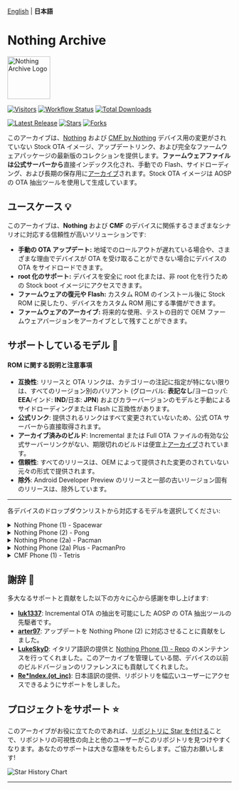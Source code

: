 [English](./README.md) | **日本語**

# Nothing Archive 

<img src="assets/logo.png" width="96" alt="Nothing Archive Logo">

[![Visitors](https://hits.seeyoufarm.com/api/count/incr/badge.svg?url=https%3A%2F%2Fgithub.com%2Fspike0en%2Fnothing_archive&count_bg=%2300A6A6&title_bg=%234A4A4A&icon=github.svg&icon_color=%23FFFFFF&title=Visitors&edge_flat=false)](https://github.com/spike0en/nothing_archive)
[![Workflow Status](https://img.shields.io/github/actions/workflow/status/spike0en/nothing_archive/dump.yml?branch=main&label=Build&color=2DC653&logo=github)](https://github.com/spike0en/nothing_archive/actions/workflows/dump.yml)
[![Total Downloads](https://img.shields.io/github/downloads/spike0en/nothing_archive/total?logo=github&logoColor=white&label=Total%20Downloads&color=007377)](#downloads-)

[![Latest Release](https://img.shields.io/github/release/spike0en/nothing_archive?label=Latest%20Release&logo=git&logoColor=white&color=1E6091)](https://github.com/spike0en/nothing_archive/releases/latest)
[![Stars](https://img.shields.io/github/stars/spike0en/nothing_archive?logo=github&color=D4AF37)](#support-the-project-)
[![Forks](https://img.shields.io/github/forks/spike0en/nothing_archive?logo=github&color=468FAF)](https://github.com/spike0en/nothing_archive/fork)

このアーカイブは、[Nothing](https://nothing.tech/) および [CMF by Nothing](https://cmf.tech/) デバイス用の変更がされていない Stock OTA イメージ、アップデートリンク、および完全なファームウェアパッケージの最新版のコレクションを提供します。**ファームウェアファイルは公式サーバーから**直接インデックス化され、手動での Flash、サイドローディング、および長期の保存用に[アーカイブ](https://archive.org/details/nothing-archive)されます。Stock OTA イメージは AOSP の OTA 抽出ツールを使用して生成しています。

## ユースケース 💡  

このアーカイブは、**Nothing** および **CMF** のデバイスに関係するさまざまなシナリオに対応する信頼性が高いソリューションです:

- **手動の OTA アップデート:** 地域でのロールアウトが遅れている場合や、さまざまな理由でデバイスが OTA を受け取ることができない場合にデバイスの OTA をサイドロードできます。
- **root 化のサポート:** デバイスを安全に root 化または、非 root 化を行うための Stock boot イメージにアクセスできます。
- **ファームウェアの復元や Flash:** カスタム ROM のインストール後に Stock ROM に戻したり、デバイスをカスタム ROM 用にする準備ができます。
- **ファームウェアのアーカイブ:** 将来的な使用、テストの目的で OEM ファームウェアバージョンをアーカイブとして残すことができます。

## サポートしているモデル 📱

#### ROM に関する説明と注意事項
- **互換性**: リリースと OTA リンクは、カテゴリーの注記に指定が特にない限りは、すべてのリージョン別のバリアント (グローバル: **表記なし**/ヨーロッパ: **EEA**/インド: **IND**/日本: **JPN**) およびカラーバージョンのモデルと手動によるサイドローディングまたは Flash に互換性があります。
- **公式リンク**: 提供されるリンクはすべて変更されていないため、公式 OTA サーバーから直接取得されます。
- **アーカイブ済みのビルド**: Incremental または Full OTA ファイルの有効な公式サーバーリンクがない、期限切れのビルドは便宜上[アーカイブ](https://archive.org/details/nothing-archive)されています。
- **信頼性**: すべてのリリースは、OEM によって提供された変更のされていない元々の形式で提供されます。
- **除外**: Android Developer Preview のリリースと一部の古いリージョン固有のリリースは、除外しています。

---

各デバイスのドロップダウンリストから対応するモデルを選択してください:
<details>
  <summary>Nothing Phone (1) - Spacewar</summary>

<br>

**手順**: 詳細なインストールの手順については、[こちら](https://github.com/spike0en/nothing_archive/tree/spacewar)をご確認ください。

<br>

| **Nothing OS のバージョン** | **ビルド番号**     | **Incremental OTA**                                | **Full OTA**                           | **OTA イメージ**          |
|------------------|-------------------|-----------------------------------------------------|-------------------------------------------------------|-------------------------|
| 3.0 | Spacewar-V3.0-250108-1938 | Spacewar_V3.0-241211-0926 -> [Spacewar_V3.0-250108-1938](https://android.googleapis.com/packages/ota-api/package/5120cc00410342a673f19758eff45337443d934c.zip) // Spacewar_U2.6-241031-1818 -> [Spacewar_V3.0-250108-1938](https://android.googleapis.com/packages/ota-api/package/6090fa491107f5cd6c02527eec962da40ea2fe35.zip) | [こちら](https://archive.org/download/nothing-archive/full_ota/spacewar/Spacewar_V3.0-250108-1938_3.0.zip) | [こちら](https://github.com/spike0en/nothing_archive/releases/tag/3.0.0-spacewar.250108) |
| 3.0 OB-1 | Spacewar-V3.0-241211-0926 | Spacewar_U2.6-241031-1818 -> [Spacewar_V3.0-241211-0926](https://android.googleapis.com/packages/ota-api/package/3c291e4fb02cd41d58cececb5ee4855d719eb6b7.zip) | N/A | [こちら](https://github.com/spike0en/nothing_archive/releases/tag/3.0.0-spacewar.241211) |
| 2.6 | Spacewar-U2.6-241031-1818 | Spacewar_U2.6-240904-1634 -> [Spacewar_U2.6-241031-1818](https://android.googleapis.com/packages/ota-api/package/c479de02126d8b5d2044600cc2107a36000aa7a4.zip) | [こちら](https://android.googleapis.com/packages/ota-api/package/ea1bbddf05a019dfe73499cbbac43a0c12b585bc.zip) | [こちら](https://github.com/spike0en/nothing_archive/releases/tag/2.6.0-spacewar.241031) |
| 2.6 | Spacewar-U2.6-240904-1634 | Spacewar_U2.6-240705-1617 -> [Spacewar_U2.6-240904-1634](https://android.googleapis.com/packages/ota-api/package/159a36df32499e2153475db11ef1f6b8775770f2.zip) | N/A | [こちら](https://github.com/spike0en/nothing_archive/releases/tag/2.6.0-spacewar.240705) |
| 2.6 | Spacewar-U2.6-240705-1617 | Spacewar_U2.5-240612-2149 -> [Spacewar_U2.6-240705-1617](https://android.googleapis.com/packages/ota-api/package/879c1c1c8fc99eb43a6378d716ae8704a78924b3.zip) | [こちら](https://archive.org/download/nothing-archive/full_ota/spacewar/Spacewar_U2.6-240705-1617_2.6.zip) | [こちら](https://github.com/spike0en/nothing_archive/releases/tag/2.6.0-spacewar.240705) |
| 2.5.6 | Spacewar-U2.5-240612-2149 | Spacewar_U2.5-240419-1617 -> [Spacewar_U2.5-240612-2149](https://android.googleapis.com/packages/ota-api/package/54c1298c0fbeae5b9f2454762183beb074d883b5.zip) | [こちら](https://archive.org/download/nothing-archive/full_ota/spacewar/Spacewar_U2.5-240612-2149_2.5.6.zip) | [こちら](https://github.com/spike0en/nothing_archive/releases/tag/2.5.6-spacewar.240612) |
| 2.5.3A | Spacewar-U2.5-240317-2245 | Spacewar_U2.5-240301-1852 -> [Spacewar_U2.5-240317-2245](https://android.googleapis.com/packages/ota-api/package/176fffc72ad05488556821215d3e10ffc939ff35.zip) // Spacewar_U2.5-240207-1031 -> [Spacewar_U2.5-240317-2245](https://android.googleapis.com/packages/ota-api/package/158f65d4c44323ac9ea4c0c64e97b0a37d9aac74.zip) | [こちら](https://android.googleapis.com/packages/ota-api/package/af8523121e2e73f564bb78ceb3074deec7222c6b.zip) | [こちら](https://github.com/spike0en/nothing_archive/releases/tag/2.5.3-A-spacewar.240317) |
| 2.5.3 | Spacewar-U2.5-240301-1852 | Spacewar_U2.5-240207-1031 -> [Spacewar_U2.5-240301-1852](https://android.googleapis.com/packages/ota-api/package/993ef2c61a5d996015d7ff07f955cc8dbb6344c4.zip) | N/A | [こちら](https://github.com/spike0en/nothing_archive/releases/tag/2.5.3-spacewar.240301) |
| 2.5.2 HOTFIX | Spacewar-U2.5-240207-1031 | Spacewar_U2.5-240119-1910 -> [Spacewar-U2.5-240207-1031](https://android.googleapis.com/packages/ota-api/package/af7de84da8337982201cbd7da8cee51ddc9d0241.zip) // Spacewar_T2.0-231110-1731 -> [Spacewar_U2.5-240207-1031](https://android.googleapis.com/packages/ota-api/package/11d4669cdf0b425d4f8e237f71edc849062365da.zip) | [こちら](https://android.googleapis.com/packages/ota-api/package/80dec3051c16eb22f456e8682917f0849b749ba8.zip) | [こちら](https://github.com/spike0en/nothing_archive/releases/tag/2.5.2-spacewar.240207) |
| 2.5.2 | Spacewar-U2.5-240119-1910 | Spacewar_T2.0-231110-1731 -> [Spacewar_U2.5-240119-1910](https://android.googleapis.com/packages/ota-api/package/af7de84da8337982201cbd7da8cee51ddc9d0241.zip) | N/A | [こちら](https://github.com/spike0en/nothing_archive/releases/tag/2.5.2-spacewar.240119) |
| 2.0.5 | Spacewar-T2.0-231110-1731 | Spacewar_T2.0-231006-1014 -> [Spacewar_T2.0-231110-1731](https://android.googleapis.com/packages/ota-api/package/d7a07c6103f9aa3cfc93a83d8d15d547f6281b67.zip) | [こちら](https://android.googleapis.com/packages/ota-api/package/d8c21c8c162c9677ba78e51305abaf5b0ccd30e2.zip) | [こちら](https://github.com/spike0en/nothing_archive/releases/tag/2.0.5-spacewar.231110) |
| 2.0.4 | Spacewar-T2.0-231006-1014 | Spacewar_T2.0-230901-1652 -> [Spacewar_T2.0-231006-1014](https://android.googleapis.com/packages/ota-api/package/d7a07c6103f9aa3cfc93a83d8d15d547f6281b67.zip) | [こちら](https://android.googleapis.com/packages/ota-api/package/d8c21c8c162c9677ba78e51305abaf5b0ccd30e2.zip) | [こちら](https://github.com/spike0en/nothing_archive/releases/tag/2.0.4-spacewar.231006) |
| 2.0.2 HOTFIX | Spacewar-T2.0-230901-1652 | Spacewar_T2.0-230822-1751 -> [Spacewar_T2.0-230901-1652](https://android.googleapis.com/packages/ota-api/package/1adc1351b0bd9a7a75efe40b3aa8baa7c6eb054f.zip) | [こちら](https://archive.org/download/nothing-archive/full_ota/spacewar/Spacewar_U2.5-240207-1031_2.5.2-Hotfix.zip) | [こちら](https://github.com/spike0en/nothing_archive/releases/tag/2.0.2-spacewar.230901) |
| 2.0.2 | Spacewar-T2.0-230822-1751 | Spacewar_T1.5-230706-1942 -> [Spacewar_T2.0-230822-1751](https://android.googleapis.com/packages/ota-api/package/117f22e84abcb24eea583125ef69ab938643f914.zip) | N/A | [こちら](https://github.com/spike0en/nothing_archive/releases/tag/2.0.2-spacewar.230822) |
| 1.5.6​ | Spacewar-T1.5-230706-1942 | Spacewar_T1.5-230619-0042 -> [Spacewar_T1.5-230706-1942](https://android.googleapis.com/packages/ota-api/package/9b59f7c44dee9c7712b163af950a554d63950ff3.zip) | N/A | [こちら](https://github.com/spike0en/nothing_archive/releases/tag/1.5.6-spacewar.230706) |
| 1.5.5 | Spacewar-T1.5-230619-0042 | Spacewar_T1.5-230428-2017 -> [Spacewar_T1.5-230619-0042](https://android.googleapis.com/packages/ota-api/package/b0d72e21232dfd4392c6eaaeb651dcfd163007f3.zip) | [こちら](https://android.googleapis.com/packages/ota-api/package/1d156af4eb59f85c62c7921e6c4a97c2761bcc3b.zip) | [こちら](https://github.com/spike0en/nothing_archive/releases/tag/1.5.5-spacewar.230619) |
| 1.5.4 | Spacewar_T1.5-230428-2017 | Spacewar_T1.5-230317-2039 -> [Spacewar_T1.5-230428-2017](https://android.googleapis.com/packages/ota-api/package/da75a517b2ab113621a45c01fad5f8867caea71c.zip) // Spacewar_T1.5-230213-2131 -> [Spacewar_T1.5-230428-2017](https://android.googleapis.com/packages/ota-api/package/945010bc8ae5f6e2171c54bb2fee51a99ca16223.zip) | N/A | [こちら](https://github.com/spike0en/nothing_archive/releases/tag/1.5.4-spacewar.230428) |
| 1.5.3 HOTFIX | Spacewar_T1.5-230317-2039 | Spacewar_T1.5-230310-1650 -> [Spacewar_T1.5-230317-2039](https://android.googleapis.com/packages/ota-api/package/364c55148c84d22efab1c58953d807e40da040a9.zip) | [こちら](https://archive.org/download/nothing-archive/full_ota/spacewar/Spacewar_T1.5-230317-2039_1.5.3-Hotfix.zip) | [こちら](https://github.com/spike0en/nothing_archive/releases/tag/1.5.3-spacewar.230317) |
| 1.5.3 | Spacewar-T1.5-230310-1650 | Spacewar_T1.5-230213-2131 -> [Spacewar_T1.5-230310-1650](https://android.googleapis.com/packages/ota-api/package/68158669e0fc6d6eee95e2612c2e84ed840faeec.zip) | N/A | [こちら](https://github.com/spike0en/nothing_archive/releases/tag/1.5.2-spacewar.230213) |

</details>


<details>
  <summary>Nothing Phone (2) - Pong</summary>
  
<br>

**手順**: 詳細なインストールの手順については、[こちら](https://github.com/spike0en/nothing_archive/tree/pong)をご確認ください。

<br>

| **Nothing OS のバージョン** | **ビルド番号**     | **Incremental OTA**                                 | **Full OTA**                           | **OTA イメージ**          |
|------------------|-------------------|-----------------------------------------------------|-------------------------------------------------------|-------------------------|
| 3.0 | Pong-V3.0-250113-1723 | Pong_V3.0-241226-2001 -> [Pong_V3.0-250113-1723](https://android.googleapis.com/packages/ota-api/package/2d4ff3545f89bf68eca8f54f2dc6bb94da625ae3.zip) | [こちら](https://archive.org/download/nothing-archive/full_ota/pong/Pong_V3.0-250113-1723_3.0.zip) | [こちら](https://github.com/spike0en/nothing_archive/releases/tag/3.0.0-pong.250113) |
| 3.0 | Pong-V3.0-241226-2001 | Pong_U2.6-241016-1700 -> [Pong_V3.0-241226-2001](https://android.googleapis.com/packages/ota-api/package/dccd75a44c18bf956e56c82e2cd7f6861c10cad5.zip) // Pong_V3.0-241207-0124 -> [Pong_V3.0-241226-2001](https://android.googleapis.com/packages/ota-api/package/c256635e9442c1fe8de48a9c93cf199c779a7b27.zip) | [こちら](https://archive.org/download/nothing-archive/full_ota/pong/Pong_V3.0-241226-2001_3.0.zip) | [こちら](https://github.com/spike0en/nothing_archive/releases/tag/3.0.0-pong.241226) |
| 3.0 | Pong-V3.0-241207-0124 | Pong_U2.6-241016-1700 -> [Pong_V3.0-241207-0124](https://android.googleapis.com/packages/ota-api/package/75ded7f0b0553a9e590c9c85434a1dde5b23df9a.zip) // Pong_V3.0-241028-1925 -> [Pong_V3.0-241207-0124](https://android.googleapis.com/packages/ota-api/package/b5b75a650caf20c5b06d8a29a9d595783c6b3e72.zip) | [こちら](https://archive.org/download/nothing-archive/full_ota/pong/Pong_V3.0-241207-0124_3.0.zip) | [こちら](https://github.com/spike0en/nothing_archive/releases/tag/3.0.0-pong.241207) |
| 3.0 OB-1 | Pong-V3.0-241028-1925 | Pong_U2.6-241016-1700 -> [Pong_V3.0-241028-1925](https://d2j3l8bo7dc01w.cloudfront.net/ota_diff_20241016_170017_20241028_192505.zip?Expires=1990059626&Signature=MrORjWYMh5XXPMFhasr3rphaclJXtvXPnr9Gwj1BTFBL3K8k8J2fe~1eaw9E-ZMmu5FyaNFtchFj5NayGlJzBni0XxmWX6Y8NkXrVlWVmTqj6G1qgujUYJQiDSAgMIxh8k~Zoi5LI-tY9Lb5nDhCOuqX4zWVBETCjXiSnHPx5u8zEmOz7-jE7TUBwg5RWGDNUKRQBa2ax1vRBvkWEIrn0c9YXosm1ot1ArAAmT3KzLBHYOPQj1n6FjEvixU1Ul7mvaxsX5oZ0eMnyonH7aC9x4p01l3pNQyI4r8Ikx~LuSA5DxF0Fqtj9IXbkxNY0F7oBelkt4c8Z8SOpTJ5J3ufVA__&Key-Pair-Id=K1EOR8HYJKSWP1) | N/A | [こちら](https://github.com/spike0en/nothing_archive/releases/tag/3.0.0-pong.241028) |
| 2.6 | Pong-U2.6-241016-1700 | Pong_U2.6-240828-1751 -> [Pong_U2.6-241016-1700](https://android.googleapis.com/packages/ota-api/package/b281c8062dcf2a584a524b433907cfeb514df51a.zip) | [こちら](https://archive.org/download/nothing-archive/full_ota/pong/Pong_U2.6-241016-1700_2.6.zip) | [こちら](https://github.com/spike0en/nothing_archive/releases/tag/2.6.0-pong.241016) |
| 2.6 | Pong-U2.6-240828-1751 | Pong_U2.6-240628-0430 -> [Pong_U2.6-240828-1751](https://android.googleapis.com/packages/ota-api/package/429c8fba7521ddf3ada2faebd57ba5cd0ca67408.zip) | N/A | [こちら](https://github.com/spike0en/nothing_archive/releases/tag/2.6.0-pong.240828) |
| 2.6 | Pong-U2.6-240628-0430 | Pong_U2.5-240606-1801 -> [Pong_U2.6-240628-0430](https://android.googleapis.com/packages/ota-api/package/6fd26cf6ec1ab4520ab384caad5a6d79ded15ae8.zip) | N/A | [こちら](https://github.com/spike0en/nothing_archive/releases/tag/2.6.0-pong.240628) |
| 2.5.6 | Pong-U2.5-240606-1801 | Pong_U2.5-240419-0138 -> [Pong_U2.5-240606-1801](https://android.googleapis.com/packages/ota-api/package/4d850df66992c4b79ce4d714a27216518ca541e4.zip) // Pong_U2.5-240418-1248 -> [Pong_U2.5-240606-1801](https://android.googleapis.com/packages/ota-api/package/5ea6aefb7bca17c9b477ec7ac17d6412c0f90f3b.zip) | N/A | [こちら](https://github.com/spike0en/nothing_archive/releases/tag/2.5.6-pong.240606) |
| 2.5.5 | Pong-U2.5-240418-1248 | Pong_U2.5-240327-2140 -> [Pong_U2.5-240418-1248](https://android.googleapis.com/packages/ota-api/package/93383c8b9c42fc40f89df861159c6b52408bc6e6.zip) // Pong_U2.5-240410-1247 -> [Pong_U2.5-240418-1248](https://android.googleapis.com/packages/ota-api/package/04163fecbb7a8617636e9d1773c86ae9f1caf30b.zip) | N/A | [こちら](https://github.com/spike0en/nothing_archive/releases/tag/2.5.5-pong.240418) |
| 2.5.5 | Pong-U2.5-240410-1247 | Pong_U2.5-240327-2140 -> [Pong_U2.5-240410-1247](https://android.googleapis.com/packages/ota-api/package/44a00fa0a6226aa51f54ee5e5418e0935275d542.zip) | [こちら](https://archive.org/download/nothing-archive/full_ota/pong/Pong_U2.5-240410-1247_2.5.5.zip) | [こちら](https://github.com/spike0en/nothing_archive/releases/tag/2.5.5-pong.240410) |
| 2.5.3 | Pong-U2.5-240327-2140 | Pong_U2.5-240116-1446 -> [Pong_U2.5-240327-2140](https://android.googleapis.com/packages/ota-api/package/20eda7e4eafbfe2900393c177a32c352607c2570.zip) | [こちら](https://android.googleapis.com/packages/ota-api/package/dfe935ebb68be6b68d2570b10a96120d27ed05b5.zip) | [こちら](https://github.com/spike0en/nothing_archive/releases/tag/2.5.3-pong.240327) |
| 2.5.2 | Pong-U2.5-240116-1446 | Pong_U2.5-231228-1342 -> [Pong_U2.5-240116-1446](https://android.googleapis.com/packages/ota-api/package/d77ffb26d8f29e851f6452dcdbc335749b2d60c8.zip) | [こちら](https://archive.org/download/nothing-archive/full_ota/pong/Pong_U2.5-240116-1446_2.5.2.zip) | [こちら](https://github.com/spike0en/nothing_archive/releases/tag/2.5.2-pong.240116) |
| 2.5.1A | Pong-U2.5-231228-1342 | Pong_U2.5-231208-2206 -> [Pong_U2.5-231228-1342](https://android.googleapis.com/packages/ota-api/package/88f8c09ad5275c83182cc441c1b6806619947832.zip) | [こちら](https://archive.org/download/nothing-archive/full_ota/pong/Pong_U2.5-231228-1342_2.5.1A.zip) | [こちら](https://github.com/spike0en/nothing_archive/releases/tag/2.5.1-A-pong.231228) |
| 2.5.1 | Pong-U2.5-231208-2206 | Pong_T2.0-231024-2214 -> [Pong_U2.5-231208-2206](https://android.googleapis.com/packages/ota-api/package/f3f0db09cdde9dcd118da68821a445af7b0963cc.zip) | [こちら](https://archive.org/download/nothing-archive/full_ota/pong/Pong_U2.5-231208-2206_2.5.1.zip) | [こちら](https://github.com/spike0en/nothing_archive/releases/tag/2.5.1-pong.231208) |
| 2.5 OB-2 | Pong-U2.5-231102-1201 | Pong_U2.5-231007-2102 -> [Pong_U2.5-231102-1201](https://archive.org/download/nothing-archive/incremental_ota/pong/Pong_U2.5-231007-2102_Pong_U2.5-231102-1201.zip) | [こちら](https://archive.org/download/nothing-archive/full_ota/pong/Pong_U2.5-231102-1201_2.5_OB-2.zip) | [こちら](https://github.com/spike0en/nothing_archive/releases/tag/2.5.0-pong.231102) |
| 2.5 OB-1 | Pong-U2.5-231007-2102 | N/A | [こちら](https://archive.org/download/nothing-archive/full_ota/pong/Pong-U2.5-231007-2102_2.5_OB-1.zip) | [こちら](https://github.com/spike0en/nothing_archive/releases/tag/2.5.0-pong.231007) |
| 2.0.4 | Pong-T2.0-231024-2214 | Pong_T2.0-230906-1933 -> [Pong_T2.0-231024-2214](https://android.googleapis.com/packages/ota-api/package/e6d937f462c864b3ca25ada7f83a7905f82df6ed.zip) | [こちら](https://archive.org/download/nothing-archive/full_ota/pong/Pong_T2.0-231024-2214_2.0.4.zip) | [こちら](https://github.com/spike0en/nothing_archive/releases/tag/2.0.4-pong.231024) |
| 2.0.3 | Pong-T2.0-230906-1933 | Pong_T2.0-230818-1943 -> [Pong_T2.0-230906-1933](https://android.googleapis.com/packages/ota-api/package/8ba0e8f6c57cd50a63104ca3ba8afdd10c292c78.zip) | [こちら](https://archive.org/download/nothing-archive/full_ota/pong/Pong_T2.0-230906-1933_2.0.3.zip) | [こちら](https://github.com/spike0en/nothing_archive/releases/tag/2.0.3-pong.230906) |
| 2.0.2A | Pong-T2.0-230818-1943 | Pong_T2.0-230801-1740 -> [Pong_T2.0-230818-1943](https://android.googleapis.com/packages/ota-api/package/6d60ccd4ca081be661beb675c29a41c10fc765c4.zip) | N/A | [こちら](https://github.com/spike0en/nothing_archive/releases/tag/2.0.2-A-pong.230818) |
| 2.0.2 | Pong-T2.0-230801-1740 | Pong_T2.0-230719-1458 -> [Pong_T2.0-230801-1740](https://android.googleapis.com/packages/ota-api/package/35989af612c8ac3ed916257ab5f32ee2d90d16a0.zip) | [こちら](https://android.googleapis.com/packages/ota-api/package/fa8a143ace9337699f068e5b1629cafd60f8fbd9.zip) | [こちら](https://github.com/spike0en/nothing_archive/releases/tag/2.0.2-pong.230801) |
| 2.0.1A | Pong-T2.0-230719-1458 | Pong_T2.0-230709-2003 -> [Pong_T2.0-230719-1458](https://android.googleapis.com/packages/ota-api/package/d0f3e3e897154d513c91634ad225da1b724c9455.zip) | N/A | [こちら](https://github.com/spike0en/nothing_archive/releases/tag/2.0.1-A-pong.230719) |
| 2.0.1 | Pong-T2.0-230709-2003 | N/A | [こちら](https://android.googleapis.com/packages/ota-api/package/7becde0f47753b99a7cc37ff27713ba8a48ef51a.zip) | [こちら](https://github.com/spike0en/nothing_archive/releases/tag/2.0.1-pong.230709) |

</details>


<details>
  <summary>Nothing Phone (2a) - Pacman</summary>
  
<br>

**手順**: 詳細なインストールの手順については、[こちら](https://github.com/spike0en/nothing_archive/tree/pacman)をご確認ください。

**注意**: バージョン 2.5.3 から 2.5.5A は**ミルク**、**ホワイト**、**ブラック**のカラーバリエーションのみ互換性があります。バージョン 2.5.6 以降では、**ブルー**と**Special Edition**を含むすべてのカラーバリエーションに対応しています。

<br>

| **Nothing OS のバージョン** | **ビルド番号**     | **Incremental OTA**                                 | **Full OTA**                           | **OTA イメージ**          |
|------------------|-------------------|-----------------------------------------------------|-------------------------------------------------------|-------------------------|
| 3.0 | Pacman-V3.0-250114-1909 | Pacman_V3.0-250103-1741 -> [Pacman_V3.0-250114-1909](https://android.googleapis.com/packages/ota-api/package/b087f08204adfcd5ef226f2559fc8c1d3e613dc9.zip) | N/A | [こちら](https://github.com/spike0en/nothing_archive/releases/tag/3.0.0-pacman.250114) |
| 3.0 | Pacman-V3.0-250103-1741 | Pacman_V3.0-241210-2057 -> [Pacman_V3.0-250103-1741](https://android.googleapis.com/packages/ota-api/package/34c43764d71f9df1c6c1575cc35134c68acebcb6.zip) | [こちら](https://archive.org/download/nothing-archive/full_ota/pacman/Pacman_V3.0-241210-2057.zip) | [こちら](https://github.com/spike0en/nothing_archive/releases/tag/3.0.0-pacman.250103) |
| 3.0 | Pacman-V3.0-241210-2057 | Pacman-U2.6-241021_2253 -> [Pacman_V3.0-241210-2057](https://android.googleapis.com/packages/ota-api/package/7e81406e8f6908b1504620ca979cb8fa80dc84cb.zip) | N/A | [こちら](https://android.googleapis.com/packages/ota-api/package/7e81406e8f6908b1504620ca979cb8fa80dc84cb.zip) |
| 3.0 OB-2 | Pacman-V3.0-241031-2105 | Pacman_V3.0-240923-2135 -> [Pacman_V3.0-241031-2105](https://android.googleapis.com/packages/ota-api/package/d19689ac9fa0e4df5ab2a65c8ae9a52442e62a04.zip) | N/A | [こちら](https://github.com/spike0en/nothing_archive/releases/tag/3.0.0-pacman.241031) |
| 2.6 | Pacman-U2.6-241021-2253 | Pacman_U2.6-240828-1906 -> [Pacman_U2.6-241021-2253](https://android.googleapis.com/packages/ota-api/package/5452dd9d6232cef1e3ba7562b5de822e291bea17.zip) | N/A | [こちら](https://github.com/spike0en/nothing_archive/releases/tag/2.6.0-pacman.241021) |
| 3.0 OB-1 | Pacman-V3.0-240923-2135 | Pacman_U2.6-240828-1906 -> [Pacman_V3.0-240923-2135](https://d2j3l8bo7dc01w.cloudfront.net/ota_diff_20240828_190644_20240923_213518.zip?Expires=1987558972&Signature=E0YjB7bUlCSxcNULPatdqUt26FtNPfZ2OieUhBPCP11MOqyRMbDOP~mRAz0hVy7loN-V97l68rEbrvFeBKOP5ONguXkD0MBaezQfnYLtQJXfIRdXjVXwXBE6jeOi-KragO0NdhPV~fHPBmI06Fn0P4wKPX-vr-R4Hw00QnqPx1lC~YrAHYN2G3pkGdvKvYowJjECI6gufVgDjgZyAAbgzMYtNuB3GfqtqxBowCo7peT4g3iQuBu81exTWW0bTc6Fw9wNuWbnU-UPvu3B7EWG19sETZdvWNRj-79loQWAlNwVNHou9ADheeTzDgBygkd7MZGCQmXhm-E8UBesgFwqbQ__&Key-Pair-Id=K1EOR8HYJKSWP1) | N/A | [こちら](https://github.com/spike0en/nothing_archive/releases/tag/3.0.0-pacman.241031) |
| 2.6 | Pacman-U2.6-240828-1906 | Pacman_U2.6-240701-2308 -> [Pacman_U2.6-240828-1906](https://android.googleapis.com/packages/ota-api/package/a36018db578fa81b74c8150812104e530fc75d0d.zip) | N/A | [こちら](https://github.com/spike0en/nothing_archive/releases/tag/2.6.0-pacman.240828) |
| 2.6 | Pacman-U2.6-240701-2308 | Pacman_U2.5-240522-1818 -> [Pacman_U2.6-240701-2308](https://android.googleapis.com/packages/ota-api/package/8351e1949122ca88c8149ebef62e986a1cc7b4d3.zip) | N/A | [こちら](https://github.com/spike0en/nothing_archive/releases/tag/2.6.0-pacman.240701) |
| 2.5.6 | Pacman-U2.5-240522-1818 | Pacman_U2.5-240419-2235 -> [Pacman_U2.5-240522-1818](https://android.googleapis.com/packages/ota-api/package/eb753e881f986f0807b7b8c0e34754145bb594e0.zip) | N/A | [こちら](https://github.com/spike0en/nothing_archive/releases/tag/2.5.6-pacman.240522) |
| 2.5.5A | Pacman-U2.5-240419-2235 | Pacman_U2.5-240410-1238 -> [Pacman_U2.5-240419-2235](https://android.googleapis.com/packages/ota-api/package/0f96a78ccd851e6c91abbb7d64ad1fc2691617ea.zip) | N/A | [こちら](https://github.com/spike0en/nothing_archive/releases/tag/2.5.5-A-pacman_240419) |
| 2.5.5 | Pacman-U2.5-240410-1238 | Pacman_U2.5-240322-1016 -> [Pacman_U2.5-240410-1238](https://android.googleapis.com/packages/ota-api/package/cba47167162f5940362699d12bc16d4ef3f5beef.zip) | N/A | [こちら](https://github.com/spike0en/nothing_archive/releases/tag/2.5.5-pacman.240410) |
| 2.5.4A | Pacman-U2.5-240322-1016 | N/A | [こちら](https://archive.org/download/nothing-archive/full_ota/pacman/Pacman_U2.5-240322-1016_2.5.4A.zip) | [こちら](https://github.com/spike0en/nothing_archive/releases/tag/2.5.4-A-pacman.240322) |
| 2.5.4 | Pacman-U2.5-240315-0035 | N/A | [こちら](https://archive.org/download/nothing-archive/full_ota/pacman/Pacman_U2.5-240315-0035_2.5.4.zip) | [こちら](https://github.com/spike0en/nothing_archive/releases/tag/2.5.4-pacman.240315) |
| 2.5.3 | Pacman-U2.5-240301-2206 | N/A | [こちら](https://archive.org/download/nothing-archive/full_ota/pacman/Pacman_U2.5-240301-2206_2.5.3.zip) | [こちら](https://github.com/spike0en/nothing_archive/releases/tag/2.5.3-pacman.240301) |
| 2.5 | Pacman-U2.5-231207-0042 | N/A | [こちら](https://archive.org/download/nothing-archive/full_ota/pacman/Pacman_U2.5-231207-0042_2.5.zip) | [こちら](https://github.com/spike0en/nothing_archive/releases/tag/2.5.0-pacman.231207) |

</details>


<details>
  <summary>Nothing Phone (2a) Plus - PacmanPro</summary>
  
<br>

**手順**: 詳細なインストールの手順については、[こちら](https://github.com/spike0en/nothing_archive/tree/pacman)をご確認ください。

<br>

| **Nothing OS のバージョン** | **ビルド番号**     | **Incremental OTA**                                 | **Full OTA**                           | **OTA イメージ**          |
|------------------|-------------------|-----------------------------------------------------|-------------------------------------------------------|-------------------------|
| 3.0 | PacmanPro-V3.0-241226-1537 | PacmanPro_V3.0-241126-1448 -> [PacmanPro_V3.0-241226-1537](https://android.googleapis.com/packages/ota-api/package/920e82afd0cb40da211a887baeb5297224c3a2c8.zip) // PacmanPro_U2.6-241217-1545 -> [PacmanPro_V3.0-241226-1537](https://android.googleapis.com/packages/ota-api/package/76b3f6ca552d54d5438aef2d8685586250e8b6ca.zip) | [こちら](https://archive.org/download/nothing-archive/full_ota/pacmanpro/PacmanPro_V3.0-241226-1537_3.0.zip) | [こちら](https://github.com/spike0en/nothing_archive/releases/tag/3.0.0-pacmanpro.241226) |
| 3.0 OB-1 | PacmanPro-V3.0-241126-1448 | PacmanPro_U2.6-241125-2243 -> [PacmanPro_V3.0-241126-1448](https://d2j3l8bo7dc01w.cloudfront.net/ota_diff_20241125_224310_20241126_144811.zip?Expires=1993198031&Signature=CUmhVNk~bhACxtqLFXzj4Wr6b1~Bvc6F7-TVE~3reJLIp1K534egj9liWfX45VscVKmyMXFjr~nRTXjLw7DE4CuYAtyd43DkvUhasyDNTyeVHOoiGa1dZznANiP1y4TTg-ATCAVovwv3kVHlZGhii7a~T8gYNGXsUPdknC-L-6dgI1AVutlQ2sYE4axXuGp2BOq9S6dvG28xkmdQWyZrxomo1bFXsPpiEcAfiL94UP2HNQ23RVmLfyElVWpZxscGQgHfTmMtcl3aJxAxCcUedMj3KThkkfV~k9sMhiB2Vn-5s43l5gW6wu3E6FbiWYaeRtQ65SDr9AZs4B0cDV-pGA__&Key-Pair-Id=K1EOR8HYJKSWP1) | N/A | [こちら](https://github.com/spike0en/nothing_archive/releases/tag/3.0.0-pacmanpro.241126) |
| 2.6 | PacmanPro-U2.6-241217-1545 | PacmanPro_U2.6-241125-2243 -> [PacmanPro_U2.6-241217-1545](https://android.googleapis.com/packages/ota-api/package/bbb9972e05e68086de1843050939e8ca1a75e39e.zip) | N/A | [こちら](https://github.com/spike0en/nothing_archive/releases/tag/2.6.0-pacmanpro.241217) |
| 2.6 | PacmanPro-U2.6-241125-2243 | PacmanPro_U2.6-240924 -> [PacmanPro_U2.6-241125-2243](https://android.googleapis.com/packages/ota-api/package/b0e5614fca80d0cb2bdfa3d4bfca1e3c77560265.zip) | N/A | [こちら](https://github.com/spike0en/nothing_archive/releases/tag/2.6.0-pacmanpro.241125) |
| 2.6 | PacmanPro-U2.6-240924-2223 | PacmanPro_U2.6-240723-1102 -> [PacmanPro_U2.6-240924-2223](https://android.googleapis.com/packages/ota-api/package/b8d1f9e6b3de2f85bc2ca29632bb11b23686078f.zip) | [こちら](https://archive.org/download/nothing-archive/full_ota/pacmanpro/PacmanPro_U2.6-240924-2223_2.6.zip) | [こちら](https://github.com/spike0en/nothing_archive/releases/tag/2.6.0-pacmanpro.240924) |
| 2.6 | PacmanPro-U2.6-240723-1102 | N/A | [こちら](https://archive.org/download/nothing-archive/full_ota/pacmanpro/PacmanPro_U2.6-240723-1102.zip) | [こちら](https://github.com/spike0en/nothing_archive/releases/tag/2.6.0-pacmanpro.240827) |

</details>


<details>
  <summary>CMF Phone (1) - Tetris</summary>
  
<br>

**手順**: 詳細なインストールの手順については、[こちら](https://github.com/spike0en/nothing_archive/tree/tetris)をご確認ください。

<br>

| **Nothing OS のバージョン** | **ビルド番号**     | **Incremental OTA**                                 | **Full OTA**                           | **OTA イメージ**          |
|------------------|-------------------|-----------------------------------------------------|-------------------------------------------------------|-------------------------|
| 3.0 | Tetris-V3.0-250111-2249 | Tetris_U2.6-241204-2338 -> [Tetris_V3.0-250111-2249](https://android.googleapis.com/packages/ota-api/package/5dccb5b8fedd073b498b7ca3ea364ab9dc3702d8.zip) // Tetris_V3.0-241205-0050 -> [Tetris_V3.0-250111-2249](https://android.googleapis.com/packages/ota-api/package/67feb668686ad7363ef39906168530af25c265b9.zip) | N/A | [こちら](https://github.com/spike0en/nothing_archive/releases/tag/3.0.0-tetris.250111) |
| 3.0 OB-1 | Tetris-V3.0-241205-0050 | Tetris_U2.6-241125-2107 -> [Tetris_V3.0-241205-0050](https://d2j3l8bo7dc01w.cloudfront.net/ota_diff_20241125_210739_20241205_005022.zip?Expires=1993023098&Signature=c7Wzv7dfnpD1TbSb~imjm9sGWwpQrCgY9caLXO94DbUK~yQvCFs6yxqMXTUTdZtFhZOXp4BR7b2qwF1bXMHrJg-Kb7gEq5087yZEKOx6UJUFzOmth97BxvfxmIt6ROiwhLJ2~7U9XwZnD4oI8cgGfFaGS6EL21KrOIax1groWS09mh6Ogm-ssLjsc~-1qCQU2ogNHtu2Yt6AfWPAvZ7dpMb4WBN2qjrKJdRjzMTuCyH6zud8S42Bwyw0UefY-OA2pFoMti0KKUCyPwGlQxOvAZiKfZS6n6RBNkhekQzaPi-G0mG1m0kujK8e01fdT769RfTESbuwlBceCsemnktj3w__&Key-Pair-Id=K1EOR8HYJKSWP1) | N/A | [こちら](https://github.com/spike0en/nothing_archive/releases/tag/3.0.0-tetris.241205) |
| 2.6 | Tetris-U2.6-241204-2338 | Tetris_U2.6-241125-2107 -> [Tetris_U2.6-241204-2338](https://android.googleapis.com/packages/ota-api/package/4f5070152393f8d3e4a584cc83a55b510fcacc95.zip) | N/A | [こちら](https://github.com/spike0en/nothing_archive/releases/tag/2.6.0-tetris.241204) |
| 2.6 | Tetris-U2.6-241125-2107 | Tetris_U2.6-241021-2030 -> [Tetris_U2.6-241125-2107](https://android.googleapis.com/packages/ota-api/package/e8139bd6d603532ce29cf276eca4e612fb2aad20.zip) | N/A | [こちら](https://github.com/spike0en/nothing_archive/releases/tag/2.6.0-tetris.241125) |
| 2.6 | Tetris-U2.6-241021-2030 | Tetris_U2.6-240910-1735 -> [Tetris_U2.6-241021-2030](https://android.googleapis.com/packages/ota-api/package/c7ee5ac3622008faa41032a4fbf6b6b9767f6d20.zip) | N/A | [こちら](https://github.com/spike0en/nothing_archive/releases/tag/2.6.0-tetris.241021) |
| 2.6 | Tetris-U2.6-240910-1735 | Tetris_U2.6-240719-2323 -> [Tetris_U2.6-240910-1735](https://android.googleapis.com/packages/ota-api/package/fb3dc5e18523b52114448abf236be119fe561787.zip) | [こちら](https://android.googleapis.com/packages/ota-api/package/adf8245c2d0cd50895ddece5f2366da80b2675c4.zip) | [こちら](https://github.com/spike0en/nothing_archive/releases/tag/2.6.0-tetris.240910) |
| 2.6 | Tetris-U2.6-240828-2341 | Tetris_U2.6-240813-2046 -> [Tetris-U2.6-240828-2341](https://android.googleapis.com/packages/ota-api/package/6140b9ee7974e0c531694f18f972243a5c48be6b.zip) | N/A | [こちら](https://github.com/spike0en/nothing_archive/releases/tag/2.6.0-tetris.240828) |
| 2.6 | Tetris-U2.6-240813-2046 | Tetris_U2.6-240729-1047 -> [Tetris_U2.6-240813-2046](https://android.googleapis.com/packages/ota-api/package/397fb089fe692ccbda135dcc8434d90add1388a5.zip) | N/A | [こちら](https://github.com/spike0en/nothing_archive/releases/tag/2.6.0-tetris.240813) |
| 2.6 | Tetris-U2.6-240729-1047 | Tetris_U2.6-240702-2200 -> [Tetris_U2.6-240729-1047](https://android.googleapis.com/packages/ota-api/package/48fe84d5164a62417debe07bfff5d7c3ba19046e.zip) | N/A | [こちら](https://github.com/spike0en/nothing_archive/releases/tag/2.6.0-tetris.240729) | 
| 2.6 | Tetris-U2.6-240713-1955 | Tetris_U2.6-240702-2200 -> [Tetris-U2.6-240713-1955](https://android.googleapis.com/packages/ota-api/package/24c251bfc97dbe9a32777af2677e979e38bfcef2.zip) // Tetris_U2.6-240606-1805 -> [Tetris_U2.6-240713-1955](https://android.googleapis.com/packages/ota-api/package/d84e482fad907cef29a0de4dc344d18e61adf42a.zip) // Tetris_U2.6-240524-1536 -> [Tetris_U2.6-240713-1955](https://android.googleapis.com/packages/ota-api/package/72b82b535759b4559d0eb60c20e9ceabd303872a.zip) | N/A | [こちら](https://github.com/spike0en/nothing_archive/releases/tag/2.6.0-tetris.240713) |
| 2.6 | Tetris-U2.6-240702-2200 | N/A | [こちら](https://archive.org/download/nothing-archive/full_ota/tetris/Tetris_U2.6-240702-2200_2.6.zip) | [こちら](https://github.com/spike0en/nothing_archive/releases/tag/2.6.0-tetris.240702) |

</details>

## 謝辞 🤝

多大なるサポートと貢献をした以下の方々に心から感謝を申し上げます:

- **[luk1337](https://github.com/luk1337/oplus_archive)**: Incremental OTA の抽出を可能にした AOSP の OTA 抽出ツールの先駆者です。
- **[arter97](https://github.com/arter97/nothing_archive)**: アップデートを Nothing Phone (2) に対応させることに貢献をしました。
- **[LukeSkyD](https://github.com/LukeSkyD)**: イタリア語訳の提供と [Nothing Phone (1) - Repo](https://xdaforums.com/t/nothing-phone-1-repo-nos-ota-img-guide-root.4464039/) のメンテナンスを行ってくれました。このアーカイブを管理している間、デバイスの以前のビルドバージョンのリファレンスにも貢献してくれました。
- **[Re*Index.(ot_inc)](https://github.com/reindex-ot)**: 日本語訳の提供、リポジトリを幅広いユーザーにアクセスできるようにサポートをしました。

## プロジェクトをサポート ⭐  

このアーカイブがお役に立てたのであれば、[リポジトリに Star を付ける](https://github.com/spike0en/nothing_archive/stargazers)ことで、リポジトリの可視性の向上と他のユーザーがこのリポジトリを見つけやすくなります。あなたのサポートは大きな意味をもたらします。ご協力お願いします! 

<picture>
  <source media="(prefers-color-scheme: dark)" srcset="https://api.star-history.com/svg?repos=spike0en/nothing_archive&type=Date&theme=dark" />
  <source media="(prefers-color-scheme: light)" srcset="https://api.star-history.com/svg?repos=spike0en/nothing_archive&type=Date" />
  <img alt="Star History Chart" src="https://api.star-history.com/svg?repos=spike0en/nothing_archive&type=Date" />
</picture>  

---
